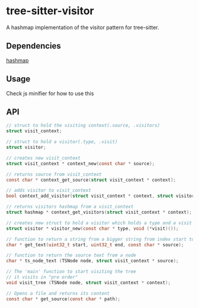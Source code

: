 # tree-sitter-visitor

A hashmap implementation of the visitor pattern for tree-sitter.

## Dependencies

[hashmap](https://github.com/tidwall/hashmap.c)

## Usage

Check js minifier for how to use this

## API

```c
// struct to hold the visiting context(.source, .visitors)
struct visit_context;

// struct to hold a visitor(.type, .visit)
struct visitor;

// creates new visit_context
struct visit_context * context_new(const char * source);

// returns source from visit_context
const char * context_get_source(struct visit_context * context);

// adds visitor to visit_context
bool context_add_visitor(struct visit_context * context, struct visitor * visitor);

// returns visitors hashmap from a visit_context
struct hashmap * context_get_visitors(struct visit_context * context);

// creates new struct to hold a visitor which holds a type and a visit function
struct visitor * visitor_new(const char * type, void (*visit)());

// function to return a string from a bigger string from index start to end
char * get_text(uint32_t start, uint32_t end, const char * source);

// function to return the source text from a node 
char * ts_node_text (TSNode node, struct visit_context * source);

// The 'main' function to start visiting the tree
// it visits in "pre order" 
void visit_tree (TSNode node, struct visit_context * context);

// Opens a file and returns its content
const char * get_source(const char * path);
```







